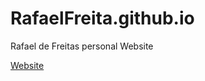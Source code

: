 # RafaelFreita.github.io
Rafael de Freitas personal Website

[Website](http://rafaelfreita.github.io)
